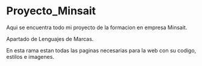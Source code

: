 # Proyecto_Minsait
Aqui se encuentra todo mi proyecto de la formacion en empresa Minsait. 

Apartado de Lenguajes de Marcas.

En esta rama estan todas las paginas necesarias para la web con su codigo, estilos e imagenes.
